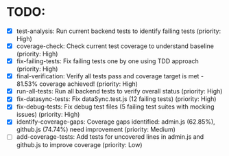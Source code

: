 # TODO:

- [x] test-analysis: Run current backend tests to identify failing tests (priority: High)
- [x] coverage-check: Check current test coverage to understand baseline (priority: High)
- [x] fix-failing-tests: Fix failing tests one by one using TDD approach (priority: High)
- [x] final-verification: Verify all tests pass and coverage target is met - 81.53% coverage achieved! (priority: High)
- [x] run-all-tests: Run all backend tests to verify overall status (priority: High)
- [x] fix-datasync-tests: Fix dataSync.test.js (12 failing tests) (priority: High)
- [x] fix-debug-tests: Fix debug test files (5 failing test suites with mocking issues) (priority: High)
- [x] identify-coverage-gaps: Coverage gaps identified: admin.js (62.85%), github.js (74.74%) need improvement (priority: Medium)
- [ ] add-coverage-tests: Add tests for uncovered lines in admin.js and github.js to improve coverage (priority: Low)
